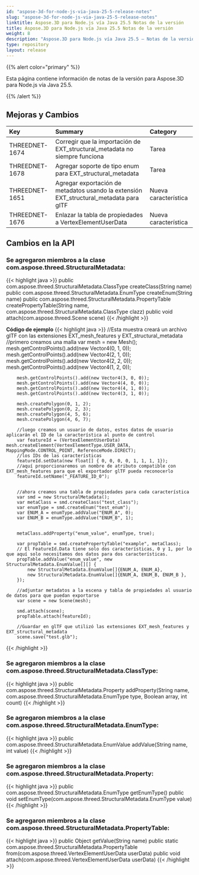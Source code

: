 ```yaml
---
id: "aspose-3d-for-node-js-via-java-25-5-release-notes"
slug: "aspose-3d-for-node-js-via-java-25-5-release-notes"
linktitle: Aspose.3D para Node.js vía Java 25.5 Notas de la versión
title: Aspose.3D para Node.js vía Java 25.5 Notas de la versión
weight: 8
description: "Aspose.3D para Node.js vía Java 25.5 – Notas de la versión: las últimas actualizaciones y correcciones."
type: repository
layout: release
---
```


{{% alert color="primary" %}}

Esta página contiene información de notas de la versión para Aspose.3D para Node.js vía Java 25.5.

{{% /alert %}}
## **Mejoras y Cambios**
|**Key**|**Summary**|**Category**|
| :- | :- | :- |
| THREEDNET-1674 | Corregir que la importación de EXT_structural_metadata no siempre funciona | Tarea |
| THREEDNET-1678 | Agregar soporte de tipo enum para EXT_structural_metadata | Tarea |
| THREEDNET-1651 | Agregar exportación de metadatos usando la extensión EXT_structural_metadata para glTF | Nueva característica |
| THREEDNET-1676 | Enlazar la tabla de propiedades a VertexElementUserData | Nueva característica |

## Cambios en la API ##

### Se agregaron miembros a la clase **com.aspose.threed.StructuralMetadata**:

{{< highlight java >}}
        public com.aspose.threed.StructuralMetadata.ClassType createClass(String name)
        public com.aspose.threed.StructuralMetadata.EnumType createEnum(String name)
        public com.aspose.threed.StructuralMetadata.PropertyTable createPropertyTable(String name, com.aspose.threed.StructuralMetadata.ClassType clazz)
        public void attach(com.aspose.threed.Scene scene)
{{< /highlight >}}


**Código de ejemplo**
{{< highlight java >}}
        //Esta muestra creará un archivo glTF con las extensiones EXT_mesh_features y EXT_structural_metadata
        //primero creamos una malla
        var mesh = new Mesh();
        mesh.getControlPoints().add(new Vector4(0, 1, 0));
        mesh.getControlPoints().add(new Vector4(2, 1, 0));
        mesh.getControlPoints().add(new Vector4(2, 2, 0));
        mesh.getControlPoints().add(new Vector4(1, 2, 0));

        mesh.getControlPoints().add(new Vector4(3, 0, 0));
        mesh.getControlPoints().add(new Vector4(4, 0, 0));
        mesh.getControlPoints().add(new Vector4(4, 1, 0));
        mesh.getControlPoints().add(new Vector4(3, 1, 0));

        mesh.createPolygon(0, 1, 2);
        mesh.createPolygon(0, 2, 3);
        mesh.createPolygon(4, 5, 6);
        mesh.createPolygon(4, 6, 7);

        //luego creamos un usuario de datos, estos datos de usuario aplicarán el ID de la característica al punto de control
        var featureId = (VertexElementUserData) mesh.createElement(VertexElementType.USER_DATA, MappingMode.CONTROL_POINT, ReferenceMode.DIRECT);
        //los IDs de las características
        featureId.setData(new float[] { 0, 0, 0, 0, 1, 1, 1, 1});
        //aquí proporcionaremos un nombre de atributo compatible con EXT_mesh_features para que el exportador glTF pueda reconocerlo
        featureId.setName("_FEATURE_ID_0");


        //ahora creamos una tabla de propiedades para cada característica
        var smd = new StructuralMetadata();
        var metaClass = smd.createClass("test_class");
        var enumType = smd.createEnum("test_enum");
        var ENUM_A = enumType.addValue("ENUM_A", 0);
        var ENUM_B = enumType.addValue("ENUM_B", 1);


        metaClass.addProperty("enum_value", enumType, true);

        var propTable = smd.createPropertyTable("example", metaClass);
        // El FeatureId.Data tiene solo dos características, 0 y 1, por lo que aquí solo necesitamos dos datos para dos características.
        propTable.addValue("enum_value", new StructuralMetadata.EnumValue[][] {
            new StructuralMetadata.EnumValue[]{ENUM_A, ENUM_A},
            new StructuralMetadata.EnumValue[]{ENUM_A, ENUM_B, ENUM_B },
        });

        //adjuntar metadatos a la escena y tabla de propiedades al usuario de datos para que puedan exportarse
        var scene = new Scene(mesh);

        smd.attach(scene);
        propTable.attach(featureId);
        
        //Guardar en glTF que utilizó las extensiones EXT_mesh_features y EXT_structural_metadata
        scene.save("test.glb");
{{< /highlight >}}




### Se agregaron miembros a la clase **com.aspose.threed.StructuralMetadata.ClassType**:

{{< highlight java >}}
        public com.aspose.threed.StructuralMetadata.Property addProperty(String name, com.aspose.threed.StructuralMetadata.EnumType type, Boolean array, int count)
{{< /highlight >}}


### Se agregaron miembros a la clase **com.aspose.threed.StructuralMetadata.EnumType**:

{{< highlight java >}}
        public com.aspose.threed.StructuralMetadata.EnumValue addValue(String name, int value)
{{< /highlight >}}




### Se agregaron miembros a la clase **com.aspose.threed.StructuralMetadata.Property**:

{{< highlight java >}}
        public com.aspose.threed.StructuralMetadata.EnumType getEnumType()
        public void setEnumType(com.aspose.threed.StructuralMetadata.EnumType value)
{{< /highlight >}}



### Se agregaron miembros a la clase **com.aspose.threed.StructuralMetadata.PropertyTable**:

{{< highlight java >}}
        public Object getValue(String name)
        public static com.aspose.threed.StructuralMetadata.PropertyTable from(com.aspose.threed.VertexElementUserData userData)
        public void attach(com.aspose.threed.VertexElementUserData userData)
{{< /highlight >}}
